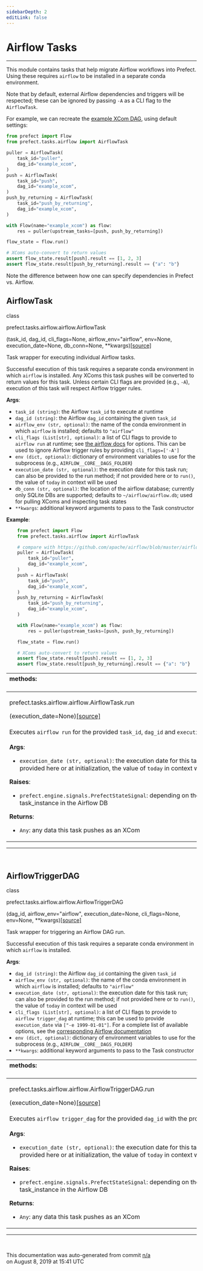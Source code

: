 ```yaml
---
sidebarDepth: 2
editLink: false
---
```

# Airflow Tasks
---
This module contains tasks that help migrate Airflow workflows into Prefect. Using these requires `airflow` to be installed in a separate conda environment.

Note that by default, external Airflow dependencies and triggers will be respected; these can be ignored by passing `-A` as a CLI flag to the `AirflowTask`.

For example, we can recreate the [example XCom DAG](https://github.com/apache/airflow/blob/master/airflow/example_dags/example_xcom.py), using
default settings:

```python
from prefect import Flow
from prefect.tasks.airflow import AirflowTask

puller = AirflowTask(
    task_id="puller",
    dag_id="example_xcom",
)
push = AirflowTask(
    task_id="push",
    dag_id="example_xcom",
)
push_by_returning = AirflowTask(
    task_id="push_by_returning",
    dag_id="example_xcom",
)

with Flow(name="example_xcom") as flow:
    res = puller(upstream_tasks=[push, push_by_returning])

flow_state = flow.run()

# XComs auto-convert to return values
assert flow_state.result[push].result == [1, 2, 3]
assert flow_state.result[push_by_returning].result == {"a": "b"}
```

Note the difference between how one can specify dependencies in Prefect vs. Airflow.
 ## AirflowTask
 <div class='class-sig' id='prefect-tasks-airflow-airflow-airflowtask'><p class="prefect-sig">class </p><p class="prefect-class">prefect.tasks.airflow.airflow.AirflowTask</p>(task_id, dag_id, cli_flags=None, airflow_env="airflow", env=None, execution_date=None, db_conn=None, **kwargs)<span class="source"><a href="https://github.com/PrefectHQ/prefect/blob/master/src/prefect/tasks/airflow/airflow.py#L23">[source]</a></span></div>

Task wrapper for executing individual Airflow tasks.

Successful execution of this task requires a separate conda environment in which `airflow` is installed. Any XComs this task pushes will be converted to return values for this task. Unless certain CLI flags are provided (e.g., `-A`), execution of this task will respect Airflow trigger rules.

**Args**:     <ul class="args"><li class="args">`task_id (string)`: the Airflow `task_id` to execute at runtime     </li><li class="args">`dag_id (string)`: the Airflow `dag_id` containing the given `task_id`     </li><li class="args">`airflow_env (str, optional)`: the name of the conda environment in which `airflow` is installed;         defaults to `"airflow"`     </li><li class="args">`cli_flags (List[str], optional)`: a list of CLI flags to provide to `airflow run` at runtime;         see [the airflow docs](https://airflow.apache.org/cli.html#run) for options.  This can be used to ignore Airflow trigger rules         by providing `cli_flags=['-A']`     </li><li class="args">`env (dict, optional)`: dictionary of environment variables to use for         the subprocess (e.g., `AIRFLOW__CORE__DAGS_FOLDER`)     </li><li class="args">`execution_date (str, optional)`: the execution date for this task run; can also be provided to the run method;         if not provided here or to `run()`, the value of `today` in context will be used     </li><li class="args">`db_conn (str, optional)`: the location of the airflow database; currently only SQLite DBs are supported;         defaults to `~/airflow/airflow.db`; used for pulling XComs and inspecting task states     </li><li class="args">`**kwargs`: additional keyword arguments to pass to the Task constructor</li></ul>**Example**:     
```python
    from prefect import Flow
    from prefect.tasks.airflow import AirflowTask

    # compare with https://github.com/apache/airflow/blob/master/airflow/example_dags/example_xcom.py
    puller = AirflowTask(
        task_id="puller",
        dag_id="example_xcom",
    )
    push = AirflowTask(
        task_id="push",
        dag_id="example_xcom",
    )
    push_by_returning = AirflowTask(
        task_id="push_by_returning",
        dag_id="example_xcom",
    )

    with Flow(name="example_xcom") as flow:
        res = puller(upstream_tasks=[push, push_by_returning])

    flow_state = flow.run()

    # XComs auto-convert to return values
    assert flow_state.result[push].result == [1, 2, 3]
    assert flow_state.result[push_by_returning].result == {"a": "b"}

```

|methods: &nbsp;&nbsp;&nbsp;&nbsp;&nbsp;&nbsp;&nbsp;&nbsp;&nbsp;&nbsp;&nbsp;&nbsp;&nbsp;&nbsp;&nbsp;&nbsp;&nbsp;&nbsp;&nbsp;&nbsp;&nbsp;&nbsp;&nbsp;&nbsp;&nbsp;&nbsp;&nbsp;&nbsp;&nbsp;&nbsp;&nbsp;&nbsp;&nbsp;&nbsp;&nbsp;&nbsp;&nbsp;&nbsp;&nbsp;&nbsp;&nbsp;&nbsp;&nbsp;&nbsp;&nbsp;&nbsp;&nbsp;&nbsp;&nbsp;&nbsp;&nbsp;&nbsp;&nbsp;&nbsp;&nbsp;&nbsp;&nbsp;&nbsp;&nbsp;&nbsp;&nbsp;&nbsp;&nbsp;&nbsp;&nbsp;&nbsp;&nbsp;&nbsp;&nbsp;&nbsp;&nbsp;&nbsp;&nbsp;&nbsp;&nbsp;&nbsp;&nbsp;&nbsp;&nbsp;&nbsp;&nbsp;&nbsp;&nbsp;&nbsp;&nbsp;&nbsp;&nbsp;&nbsp;&nbsp;&nbsp;&nbsp;&nbsp;&nbsp;&nbsp;&nbsp;&nbsp;&nbsp;&nbsp;&nbsp;&nbsp;&nbsp;&nbsp;&nbsp;&nbsp;&nbsp;&nbsp;&nbsp;&nbsp;&nbsp;&nbsp;&nbsp;&nbsp;&nbsp;&nbsp;&nbsp;&nbsp;&nbsp;&nbsp;&nbsp;&nbsp;&nbsp;&nbsp;&nbsp;&nbsp;&nbsp;&nbsp;&nbsp;&nbsp;&nbsp;&nbsp;&nbsp;&nbsp;&nbsp;&nbsp;&nbsp;&nbsp;&nbsp;&nbsp;&nbsp;&nbsp;&nbsp;&nbsp;&nbsp;&nbsp;&nbsp;&nbsp;&nbsp;&nbsp;&nbsp;&nbsp;|
|:----|
 | <div class='method-sig' id='prefect-tasks-airflow-airflow-airflowtask-run'><p class="prefect-class">prefect.tasks.airflow.airflow.AirflowTask.run</p>(execution_date=None)<span class="source"><a href="https://github.com/PrefectHQ/prefect/blob/master/src/prefect/tasks/airflow/airflow.py#L155">[source]</a></span></div>
<p class="methods">Executes `airflow run` for the provided `task_id`, `dag_id` and `execution_date`.<br><br>**Args**:     <ul class="args"><li class="args">`execution_date (str, optional)`: the execution date for this task run;         if not provided here or at initialization, the value of `today` in context will be used</li></ul>**Raises**:     <ul class="args"><li class="args">`prefect.engine.signals.PrefectStateSignal`: depending on the state of the task_instance in the Airflow DB</li></ul>**Returns**:     <ul class="args"><li class="args">`Any`: any data this task pushes as an XCom</li></ul></p>|

---
<br>

 ## AirflowTriggerDAG
 <div class='class-sig' id='prefect-tasks-airflow-airflow-airflowtriggerdag'><p class="prefect-sig">class </p><p class="prefect-class">prefect.tasks.airflow.airflow.AirflowTriggerDAG</p>(dag_id, airflow_env="airflow", execution_date=None, cli_flags=None, env=None, **kwargs)<span class="source"><a href="https://github.com/PrefectHQ/prefect/blob/master/src/prefect/tasks/airflow/airflow.py#L185">[source]</a></span></div>

Task wrapper for triggering an Airflow DAG run.

Successful execution of this task requires a separate conda environment in which `airflow` is installed.

**Args**:     <ul class="args"><li class="args">`dag_id (string)`: the Airflow `dag_id` containing the given `task_id`     </li><li class="args">`airflow_env (str, optional)`: the name of the conda environment in which `airflow` is installed;         defaults to `"airflow"`     </li><li class="args">`execution_date (str, optional)`: the execution date for this task run; can also be provided to the run method;         if not provided here or to `run()`, the value of `today` in context will be used     </li><li class="args">`cli_flags (List[str], optional)`: a list of CLI flags to provide to `airflow trigger_dag` at runtime;         this can be used to provide `execution_date` via `["-e 1999-01-01"]`.  For a complete list of available options,         see the [corresponding Airflow documentation](https://airflow.apache.org/cli.html#trigger_dag)     </li><li class="args">`env (dict, optional)`: dictionary of environment variables to use for         the subprocess (e.g., `AIRFLOW__CORE__DAGS_FOLDER`)     </li><li class="args">`**kwargs`: additional keyword arguments to pass to the Task constructor</li></ul>

|methods: &nbsp;&nbsp;&nbsp;&nbsp;&nbsp;&nbsp;&nbsp;&nbsp;&nbsp;&nbsp;&nbsp;&nbsp;&nbsp;&nbsp;&nbsp;&nbsp;&nbsp;&nbsp;&nbsp;&nbsp;&nbsp;&nbsp;&nbsp;&nbsp;&nbsp;&nbsp;&nbsp;&nbsp;&nbsp;&nbsp;&nbsp;&nbsp;&nbsp;&nbsp;&nbsp;&nbsp;&nbsp;&nbsp;&nbsp;&nbsp;&nbsp;&nbsp;&nbsp;&nbsp;&nbsp;&nbsp;&nbsp;&nbsp;&nbsp;&nbsp;&nbsp;&nbsp;&nbsp;&nbsp;&nbsp;&nbsp;&nbsp;&nbsp;&nbsp;&nbsp;&nbsp;&nbsp;&nbsp;&nbsp;&nbsp;&nbsp;&nbsp;&nbsp;&nbsp;&nbsp;&nbsp;&nbsp;&nbsp;&nbsp;&nbsp;&nbsp;&nbsp;&nbsp;&nbsp;&nbsp;&nbsp;&nbsp;&nbsp;&nbsp;&nbsp;&nbsp;&nbsp;&nbsp;&nbsp;&nbsp;&nbsp;&nbsp;&nbsp;&nbsp;&nbsp;&nbsp;&nbsp;&nbsp;&nbsp;&nbsp;&nbsp;&nbsp;&nbsp;&nbsp;&nbsp;&nbsp;&nbsp;&nbsp;&nbsp;&nbsp;&nbsp;&nbsp;&nbsp;&nbsp;&nbsp;&nbsp;&nbsp;&nbsp;&nbsp;&nbsp;&nbsp;&nbsp;&nbsp;&nbsp;&nbsp;&nbsp;&nbsp;&nbsp;&nbsp;&nbsp;&nbsp;&nbsp;&nbsp;&nbsp;&nbsp;&nbsp;&nbsp;&nbsp;&nbsp;&nbsp;&nbsp;&nbsp;&nbsp;&nbsp;&nbsp;&nbsp;&nbsp;&nbsp;&nbsp;&nbsp;|
|:----|
 | <div class='method-sig' id='prefect-tasks-airflow-airflow-airflowtriggerdag-run'><p class="prefect-class">prefect.tasks.airflow.airflow.AirflowTriggerDAG.run</p>(execution_date=None)<span class="source"><a href="https://github.com/PrefectHQ/prefect/blob/master/src/prefect/tasks/airflow/airflow.py#L226">[source]</a></span></div>
<p class="methods">Executes `airflow trigger_dag` for the provided `dag_id` with the provided options.<br><br>**Args**:     <ul class="args"><li class="args">`execution_date (str, optional)`: the execution date for this task run;         if not provided here or at initialization, the value of `today` in context will be used</li></ul>**Raises**:     <ul class="args"><li class="args">`prefect.engine.signals.PrefectStateSignal`: depending on the state of the task_instance in the Airflow DB</li></ul>**Returns**:     <ul class="args"><li class="args">`Any`: any data this task pushes as an XCom</li></ul></p>|

---
<br>


<p class="auto-gen">This documentation was auto-generated from commit <a href='https://github.com/PrefectHQ/prefect/commit/n/a'>n/a</a> </br>on August 8, 2019 at 15:41 UTC</p>